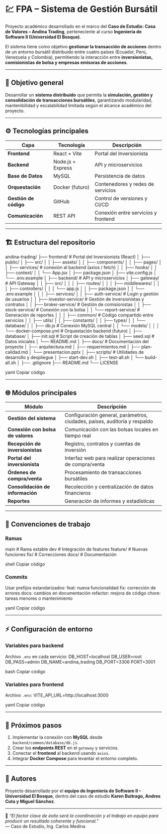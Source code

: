 # 💹 FPA – Sistema de Gestión Bursátil

Proyecto académico desarrollado en el marco del **Caso de Estudio: Casa de Valores – Andina Trading**, perteneciente al curso **Ingeniería de Software II (Universidad El Bosque)**.

El sistema tiene como objetivo **gestionar la transacción de acciones** dentro de un entorno bursátil distribuido entre cuatro países (Ecuador, Perú, Venezuela y Colombia), permitiendo la interacción entre **inversionistas, comisionistas de bolsa y empresas emisoras de acciones**.

---

## 🧩 Objetivo general
Desarrollar un **sistema distribuido** que permita la **simulación, gestión y consolidación de transacciones bursátiles**, garantizando modularidad, mantenibilidad y escalabilidad limitada según el alcance académico del proyecto.

---

## ⚙️ Tecnologías principales

| Capa | Tecnología | Descripción |
|------|-------------|-------------|
| **Frontend** | React + Vite | Portal del Inversionista |
| **Backend** | Node.js + Express | API y microservicios |
| **Base de Datos** | MySQL | Persistencia de datos |
| **Orquestación** | Docker (futuro) | Contenedores y redes de servicios |
| **Gestión de código** | GitHub | Control de versiones y CI/CD |
| **Comunicación** | REST API | Conexión entre servicios y frontend |

---

## 🏗️ Estructura del repositorio

andina-trading/
├── frontend/ # Portal del Inversionista (React)
│ ├── public/
│ ├── src/
│ │ ├── assets/
│ │ ├── components/
│ │ ├── pages/
│ │ ├── services/ # conexión al backend (axios / fetch)
│ │ ├── hooks/
│ │ ├── context/
│ │ └── App.jsx
│ ├── package.json
│ ├── vite.config.js
│ └── .env.example
│
├── backend/ # API y microservicios
│ ├── gateway/ # API Gateway
│ │ ├── src/
│ │ │ ├── routes/
│ │ │ ├── middlewares/
│ │ │ ├── controllers/
│ │ │ └── app.js
│ │ ├── package.json
│ │ └── .env.example
│ │
│ ├── services/
│ │ ├── auth-service/ # Login y gestión de usuarios
│ │ ├── investor-service/ # Gestión de inversionistas y contratos
│ │ ├── broker-service/ # Gestión de comisionistas
│ │ ├── stock-service/ # Conexión con la bolsa
│ │ └── report-service/ # Generación de reportes
│ │
│ ├── common/ # Código compartido entre servicios
│ │ ├── utils/
│ │ ├── constants/
│ │ ├── types/
│ │ └── database/
│ │ ├── db.js # Conexión MySQL central
│ │ └── models/
│ │
│ └── docker-compose.yml # Orquestación backend (futuro)
│
├── database/
│ ├── init.sql # Script de creación de tablas
│ ├── seed.sql # Datos iniciales
│ └── README.md
│
├── docs/ # Documentación del proyecto
│ ├── arquitectura.md
│ ├── requerimientos.md
│ ├── plan-calidad.md
│ └── presentacion.pptx
│
├── scripts/ # Utilidades de desarrollo y despliegue
│ ├── start-dev.sh
│ ├── test-all.sh
│ └── build-all.sh
│
├── .gitignore
├── README.md
└── LICENSE

yaml
Copiar código

---

## 🌐 Módulos principales

| Módulo | Descripción |
|---------|--------------|
| **Gestión del sistema** | Configuración general, parámetros, ciudades, países, auditoría y respaldo |
| **Conexión con bolsa de valores** | Comunicación con las bolsas locales en tiempo real |
| **Recepción de inversionistas** | Registro, contratos y cuentas de inversión |
| **Portal del inversionista** | Interfaz web para realizar operaciones de compra/venta |
| **Órdenes de compra/venta** | Procesamiento de transacciones bursátiles |
| **Consolidación de información** | Recolección y centralización de datos financieros |
| **Reportes** | Generación de informes y estadísticas |

---

## 🧠 Convenciones de trabajo

### Ramas
main # Rama estable
dev # Integración de features
feature/<nombre> # Nuevas funciones
fix/<nombre> # Correcciones
docs/<tema> # Documentación

shell
Copiar código

### Commits
Usar prefijos estandarizados:
feat: nueva funcionalidad
fix: corrección de errores
docs: cambios en documentación
refactor: mejora de código
chore: tareas menores o mantenimiento

yaml
Copiar código

---

## ⚡ Configuración de entorno

### Variables para backend
Archivo `.env` en cada servicio:
DB_HOST=localhost
DB_USER=root
DB_PASS=admin
DB_NAME=andina_trading
DB_PORT=3306
PORT=3001

bash
Copiar código

### Variables para frontend
Archivo `.env`:
VITE_API_URL=http://localhost:3000

yaml
Copiar código

---

## 🧩 Próximos pasos
1. Implementar la conexión con **MySQL** desde `backend/common/database/db.js`.  
2. Crear los **endpoints REST** en el `gateway` y servicios.  
3. Conectar el **frontend** al backend usando `axios`.  
4. Integrar **Docker Compose** para levantar el entorno completo.  

---

## 👥 Autores
Proyecto desarrollado por el **equipo de Ingeniería de Software II – Universidad El Bosque**, dentro del caso de estudio **Karen Buitrago, Andres Cuta y Miguel Sánchez**.

---
📘 *“El factor clave de éxito será la coordinación y el trabajo en equipo para producir un resultado coherente y funcional.”*  
— Caso de Estudio, Ing. Carlos Medina
